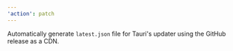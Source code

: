 ```yaml
---
'action': patch
---
```


Automatically generate `latest.json` file for Tauri's updater using the GitHub release as a CDN.
